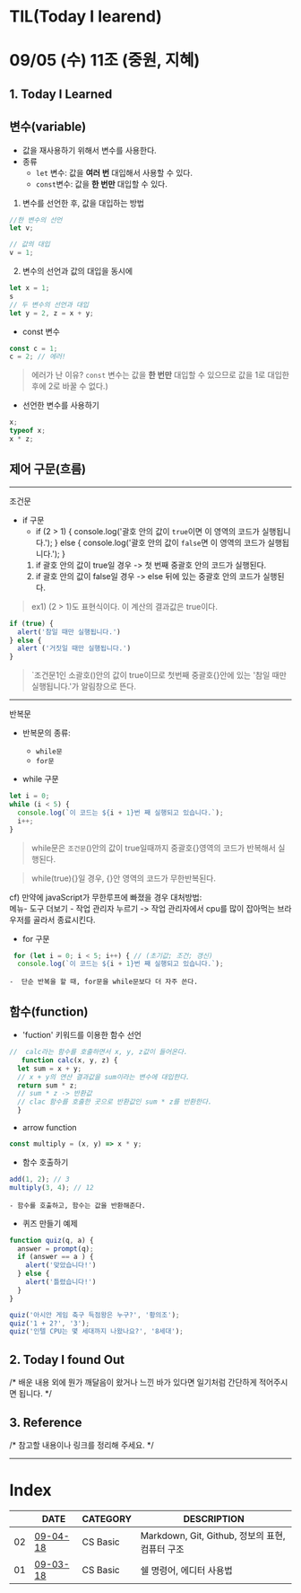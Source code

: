 # TIL(Today I learend)

# 09/05 (수) 11조 (중원, 지혜)

## 1. Today I Learned

##  변수(variable)

- 값을 재사용하기 위해서 변수를 사용한다.
- 종류
  -  `let` 변수: 값을 **여러 번** 대입해서 사용할 수 있다. 
  -  `const`변수: 값을 **한 번만** 대입할 수 있다.
 

 1. 변수를 선언한 후, 값을 대입하는 방법
  ```js
 //한 변수의 선언
let v;

// 값의 대입
v = 1;
```

2. 변수의 선언과 값의 대입을 동시에
```js
let x = 1;
s
// 두 변수의 선언과 대입
let y = 2, z = x + y;
```

- const 변수
```js
const c = 1;
c = 2; // 에러!
```
> 에러가 난 이유?
    `const` 변수는 값을 **한 번만** 대입할 수 있으므로 값을 1로 대입한 후에 2로 바꿀 수 없다.)

- 선언한 변수를 사용하기
```js
x;
typeof x;
x * z;
```

 ## 제어 구문(흐름)
 ---
 조건문
 - if 구문
    - if (2 > 1) {
  console.log('괄호 안의 값이 `true`이면 이 영역의 코드가 실행됩니다.');
} else {
  console.log('괄호 안의 값이 `false`면 이 영역의 코드가 실행됩니다.');
}
    1. if 괄호 안의 값이 true일 경우
-> 첫 번째 중괄호 안의 코드가 실행된다.
    2. if 괄호 안의 값이 false일 경우
-> else 뒤에 있는 중괄호 안의 코드가 실행된다.

> ex1) (2 > 1)도 표현식이다. 이 계산의 결과값은 true이다.
 
```js
if (true) {
  alert('참일 때만 실행됩니다.')
} else {
  alert ('거짓일 때만 실행됩니다.')
}
```
> `조건문1인 소괄호()안의 값이 true이므로 첫번째 중괄호{}안에 있는 '참일 때만 실행됩니다.'가 알림창으로 뜬다. 
---
반복문
- 반복문의 종류: 
    - `while문`
    - `for문`
 
- while 구문
```js
let i = 0;
while (i < 5) {
  console.log(`이 코드는 ${i + 1}번 째 실행되고 있습니다.`);
  i++;
}
```
> while문은 `조건문`()안의 값이 true일때까지 중괄호{}영역의 코드가 반복해서 실행된다. 

> while(true){}일 경우,
{}안 영역의 코드가 무한반복된다. 

cf) 
 만약에 javaScript가 무한루프에 빠졌을 경우 대처방법: 
 <br> 
 메뉴- 도구 더보기 - 작업 관리자 누르기
 -> 작업 관리자에서 cpu를 많이 잡아먹는 브라우저를 골라서 종료시킨다. 
 
- for 구문
```js
 for (let i = 0; i < 5; i++) { // (초기값; 조건; 갱신)
  console.log(`이 코드는 ${i + 1}번 째 실행되고 있습니다.`);
```
    -  단순 반복을 할 때, for문을 while문보다 더 자주 쓴다.
 

## 함수(function)
- 'fuction' 키워드를 이용한 함수 선언
```js
//  calc라는 함수를 호출하면서 x, y, z값이 들어온다. 
   function calc(x, y, z) {
  let sum = x + y;
  // x + y의 연산 결과값을 sum이라는 변수에 대입한다.
  return sum * z;
  // sum * z -> 반환값
  // clac 함수를 호출한 곳으로 반환값인 sum * z를 반환한다. 
  }

```


- arrow function
```js
const multiply = (x, y) => x * y;


```
> 
- 함수 호출하기
```js
add(1, 2); // 3
multiply(3, 4); // 12
```
    - 함수를 호출하고, 함수는 값을 반환해준다. 


- 퀴즈 만들기 예제
```js
function quiz(q, a) {
  answer = prompt(q);
  if (answer == a ) {
    alert('맞았습니다!')
  } else {
    alert('틀렸습니다!')
  }
}

quiz('아시안 게임 축구 득점왕은 누구?', '황의조');
quiz('1 + 2?', '3');
quiz('인텔 CPU는 몇 세대까지 나왔나요?', '8세대');
```
 

## 2. Today I found Out

/* 배운 내용 외에 뭔가 깨달음이 왔거나 느낀 바가 있다면 일기처럼 간단하게 적어주시면 됩니다. */

## 3. Reference 

/* 참고할 내용이나 링크를 정리해 주세요. */

---

# Index

|  | DATE | CATEGORY | DESCRIPTION |
| --- | --- | ------- | --- |
| 02 | [09-04-18]() | CS Basic | Markdown, Git, Github, 정보의 표현, 컴퓨터 구조 |
| 01 | [09-03-18]() | CS Basic | 쉘 명령어, 에디터 사용법 |
